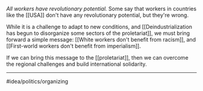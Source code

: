 *All workers have revolutionary potential.* Some say that workers in countries like the [[USA]] don't have any revolutionary potential, but they're wrong.

While it is a challenge to adapt to new conditions, and [[Deindustrialization has begun to disorganize some sectors of the proletariat]], we must bring forward a simple message: [[White workers don't benefit from racism]], and [[First-world workers don't benefit from imperialism]].

If we can bring this message to the [[proletariat]], then we can overcome the regional challenges and build international solidarity. 

---
#idea/politics/organizing 
